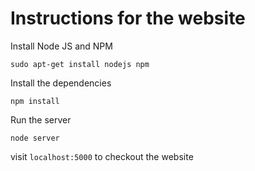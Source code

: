 # Instructions for the website

Install Node JS and NPM
```
sudo apt-get install nodejs npm
```

Install the dependencies
```
npm install
```

Run the server
```
node server
```

visit `localhost:5000` to checkout the website